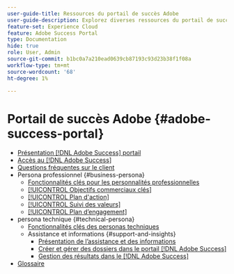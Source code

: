 ```yaml
---
user-guide-title: Ressources du portail de succès Adobe
user-guide-description: Explorez diverses ressources du portail de succès Adobe pour plus d’informations.
feature-set: Experience Cloud
feature: Adobe Success Portal
type: Documentation
hide: true
role: User, Admin
source-git-commit: b1bc0a7a210ead0639cb87193c93d23b38f1f08a
workflow-type: tm+mt
source-wordcount: '68'
ht-degree: 1%

---
```



# Portail de succès Adobe {#adobe-success-portal}

- [Présentation  [!DNL Adobe Success]  portail](/help/adobe-success-portal/adobe-success-portal-introduction.md)
- [Accès au  [!DNL Adobe Success] ](/help/adobe-success-portal/access-to-the-adobe-success-portal.md)
- [Questions fréquentes sur le client](/help/adobe-success-portal/adobe-success-portal-customer-faq.md)
- Persona professionnel {#business-persona}
   - [Fonctionnalités clés pour les personnalités professionnelles](/help/adobe-success-portal/business-persona/key-functionalities-for-business-persona.md)
   - [[!UICONTROL Objectifs commerciaux clés]](/help/adobe-success-portal/business-persona/key-business-objectives.md)
   - [[!UICONTROL Plan d&#39;action]](/help/adobe-success-portal/business-persona/action-plan.md)
   - [[!UICONTROL Suivi des valeurs]](/help/adobe-success-portal/business-persona/value-tracker.md)
   - [[!UICONTROL Plan d’engagement]](/help/adobe-success-portal/business-persona/engagement-plan.md)
- persona technique {#technical-persona}
   - [Fonctionnalités clés des personas techniques](/help/adobe-success-portal/technical-persona/key-functionalities-for-technical-persona.md)
   - Assistance et informations {#support-and-insights}
      - [Présentation de l’assistance et des informations](/help/adobe-success-portal/technical-persona/support-and-insights/support-and-insights-overview.md)
      - [Créer et gérer des dossiers dans le portail [!DNL Adobe Success] ](/help/adobe-success-portal/technical-persona/support-and-insights/create-and-manage-cases-in-the-adobe-success-portal.md)
      - [Gestion des résultats dans le  [!DNL Adobe Success] ](/help/adobe-success-portal/technical-persona/support-and-insights/manage-findings-adobe-success-portal.md)
- [Glossaire](/help/adobe-success-portal/glossary.md)
